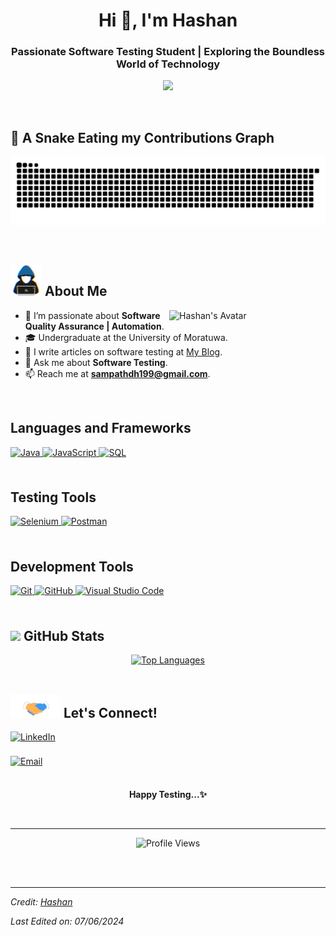 <!-- Your GitHub README starts here -->

<h1 align="center">Hi 👋, I'm Hashan</h1>
<h3 align="center">Passionate Software Testing Student | Exploring the Boundless World of Technology</h3>

<p align="center">
  <a href="https://github.com/DenverCoder1/readme-typing-svg">
    <img src="https://readme-typing-svg.herokuapp.com?font=Time+New+Roman&color=cyan&size=25&center=true&vCenter=true&width=600&height=100&lines=Welcome+to+my+GitHub+Profile..&hearts;++;Passionate+about+Software+Testing;Exploring+New+Technologies;Active+Learner+and+Blogger;">
  </a>
</p>

<br>

## 🐍 **A Snake Eating my Contributions Graph**

<p align="center">
  <img src="https://github.com/7oSkaaa/7oSkaaa/blob/output/github-contribution-grid-snake.svg" alt="Snake Game"/>
</p>

<br>

## <img src="https://github.com/0xAbdulKhalid/0xAbdulKhalid/raw/main/assets/mdImages/about_me.gif" width="50px"> **About Me**

<img src="https://github.com/7oSkaaa/7oSkaaa/blob/main/Images/Right_Side.gif?raw=true" width="250px" align="right" alt="Hashan's Avatar"/>

- 🌱 I’m passionate about  **Software Quality Assurance | Automation**.
- 🎓 Undergraduate at the University of Moratuwa.
- 📝 I  write articles on software testing at [My Blog](https://gloomybloomyblog.blogspot.com/).
- 💬 Ask me about **Software Testing**.
- 📫 Reach me at **[sampathdh199@gmail.com](mailto:sampathdh199@gmail.com)**.

<br>

## **Languages and Frameworks**

<div>
  <a href="https://www.java.com" target="_blank">
    <img src="https://img.shields.io/badge/Java-007396?style=for-the-badge&logo=java&logoColor=white&color=blue" alt="Java" style="margin-bottom: 5px;"/>
  </a>
  <a href="https://developer.mozilla.org/en-US/docs/Web/JavaScript" target="_blank">
    <img src="https://img.shields.io/badge/JavaScript-F7DF1E?style=for-the-badge&logo=javascript&logoColor=black&color=yellow" alt="JavaScript" style="margin-bottom: 5px;"/>
  </a>
  <a href="https://www.postgresql.org" target="_blank">
    <img src="https://img.shields.io/badge/SQL-4479A1?style=for-the-badge&logo=postgresql&logoColor=white&color=blue" alt="SQL" style="margin-bottom: 5px;"/>
  </a>
</div>

<br>

## **Testing Tools**

<div>
  <a href="https://www.selenium.dev" target="_blank">
    <img src="https://img.shields.io/badge/Selenium-43B02A?style=for-the-badge&logo=selenium&logoColor=white&color=green" alt="Selenium" style="margin-bottom: 5px;"/>
  </a>
  <a href="https://www.postman.com" target="_blank">
    <img src="https://img.shields.io/badge/Postman-FF6C37?style=for-the-badge&logo=postman&logoColor=white&color=orange" alt="Postman" style="margin-bottom: 5px;"/>
  </a>
</div>

<br>

## **Development Tools**

<div>
  <a href="https://git-scm.com" target="_blank">
    <img src="https://img.shields.io/badge/Git-F05033?style=for-the-badge&logo=git&logoColor=white&color=orange" alt="Git" style="margin-bottom: 5px;"/>
  </a>
  <a href="https://github.com" target="_blank">
    <img src="https://img.shields.io/badge/GitHub-181717?style=for-the-badge&logo=github&logoColor=white&color=black" alt="GitHub" style="margin-bottom: 5px;"/>
  </a>
  <a href="https://code.visualstudio.com" target="_blank">
    <img src="https://img.shields.io/badge/VS%20Code-0078d7?style=for-the-badge&logo=visual-studio-code&logoColor=white&color=blue" alt="Visual Studio Code" style="margin-bottom: 5px;"/>
  </a>
</div>

<br>

## <img src="https://media.giphy.com/media/iY8CRBdQXODJSCERIr/giphy.gif" width="35"> **GitHub Stats**

<div align="center">
  <a href="https://github.com/hashandom">
    <img src="https://github-readme-stats.vercel.app/api/top-langs?username=hashandom&show_icons=true&locale=en&layout=compact&line_height=20&title_color=7A7ADB&icon_color=2234AE&text_color=D3D3D3&bg_color=0,000000,130F40" width="375" alt="Top Languages"/>
  </a>
</div>

<br>

## <img src="https://github.com/0xAbdulKhalid/0xAbdulKhalid/raw/main/assets/mdImages/handshake.gif" width="80"> **Let's Connect!**

<div align='left'>
  <a href="https://www.linkedin.com/in/samapthhashandompeyalage/" target="_blank">
    <img src="https://img.shields.io/badge/LinkedIn-0A66C2?style=for-the-badge&logo=linkedin&logoColor=white&color=blue" alt="LinkedIn" style="margin-bottom: 5px;"/>
  </a>
  <br><br>
  <a href="mailto:sampathdh199@gmail.com" target="_blank">
    <img src="https://img.shields.io/badge/Email-D14836?style=for-the-badge&logo=gmail&logoColor=white&color=red" alt="Email" style="margin-bottom: 5px;"/>
  </a>
</div>

<br>

<p align="center">
  <b>Happy Testing...✨</b>
</p>

<br>
<hr>
<p align="center">
  <img src="https://komarev.com/ghpvc/?username=hashandom&label=Profile%20views&color=0e75b6&style=flat" alt="Profile Views"/>
</p>

<br><br>

---

*Credit: [Hashan](https://github.com/hashandom)*

*Last Edited on: 07/06/2024*
